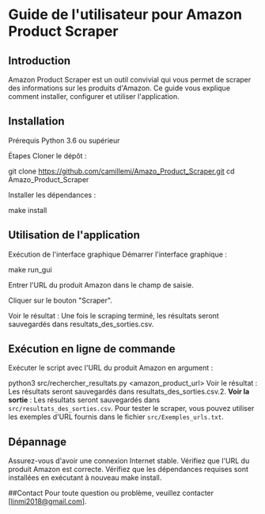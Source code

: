 # Guide de l'utilisateur pour Amazon Product Scraper

## Introduction
Amazon Product Scraper est un outil convivial qui vous permet de scraper des informations sur les produits d'Amazon. Ce guide vous explique comment installer, configurer et utiliser l'application.

## Installation
Prérequis
Python 3.6 ou supérieur

Étapes
Cloner le dépôt :

git clone https://github.com/camillemi/Amazo_Product_Scraper.git
cd Amazo_Product_Scraper

Installer les dépendances :

make install

## Utilisation de l'application

Exécution de l'interface graphique
Démarrer l'interface graphique :

make run_gui

Entrer l'URL du produit Amazon dans le champ de saisie.

Cliquer sur le bouton "Scraper".

Voir le résultat : Une fois le scraping terminé, les résultats seront sauvegardés dans resultats_des_sorties.csv.

## Exécution en ligne de commande

Exécuter le script avec l'URL du produit Amazon en argument :

python3 src/rechercher_resultats.py <amazon_product_url>
Voir le résultat : Les résultats seront sauvegardés dans resultats_des_sorties.csv.2. **Voir la sortie** : Les résultats seront sauvegardés dans `src/resultats_des_sorties.csv`.
Pour tester le scraper, vous pouvez utiliser les exemples d'URL fournis dans le fichier `src/Exemples_urls.txt`.

## Dépannage

Assurez-vous d'avoir une connexion Internet stable.
Vérifiez que l'URL du produit Amazon est correcte.
Vérifiez que les dépendances requises sont installées en exécutant à nouveau make install.

##Contact
Pour toute question ou problème, veuillez contacter [linmi2018@gmail.com].







